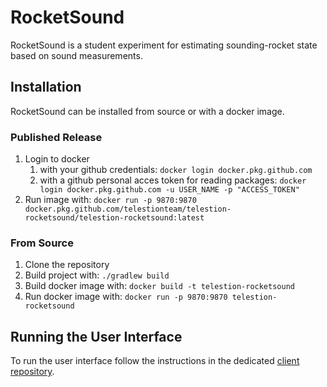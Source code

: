 # RocketSound

RocketSound is a student experiment for estimating sounding-rocket state based on sound measurements. 

## Installation

RocketSound can be installed from source or with a docker image.

### Published Release

1. Login to docker 
   1. with your github credentials: `docker login docker.pkg.github.com`
   2. with a github personal acces token for reading packages: `docker login docker.pkg.github.com -u USER_NAME -p "ACCESS_TOKEN"`
4. Run image with: `docker run -p 9870:9870 docker.pkg.github.com/telestionteam/telestion-rocketsound/telestion-rocketsound:latest`

### From Source

1. Clone the repository
2. Build project with: `./gradlew build`
3. Build docker image with: `docker build -t telestion-rocketsound`
4. Run docker image with: `docker run -p 9870:9870 telestion-rocketsound`

## Running the User Interface

To run the user interface follow the instructions in the dedicated [client repository](https://github.com/TelestionTeam/telestion-rocketsound-psc).

